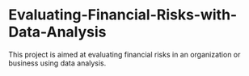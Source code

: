 # Evaluating-Financial-Risks-with-Data-Analysis
This project is aimed at evaluating financial risks in an organization or business using data analysis. 
